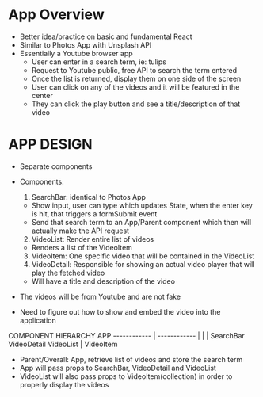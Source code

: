# App Overview
- Better idea/practice on basic and fundamental React
- Similar to Photos App with Unsplash API
- Essentially a Youtube browser app
  - User can enter in a search term, ie: tulips
  - Request to Youtube public, free API to search the term entered
  - Once the list is returned, display them on one side of the screen
  - User can click on any of the videos and it will be featured in the center
  - They can click the play button and see a title/description of that video


# APP DESIGN
- Separate components
- Components:
  1. SearchBar: identical to Photos App
    - Show input, user can type which updates State, when the enter key is hit, that triggers a formSubmit
    event
    - Send that search term to an App/Parent component which then will actually make the API request
  2. VideoList: Render entire list of videos
    - Renders a list of the VideoItem
  3. VideoItem: One specific video that will be contained in the VideoList
  4. VideoDetail: Responsible for showing an actual video player that will play the fetched video
    - Will have a title and description of the video

- The videos will be from Youtube and are not fake
- Need to figure out how to show and embed the video into the application


COMPONENT HIERARCHY
                        APP
            ------------ | ------------
            |            |            |
        SearchBar   VideoDetail   VideoList
                                      |
                                  VideoItem

- Parent/Overall: App, retrieve list of videos and store the search term
- App will pass props to SearchBar, VideoDetail and VideoList
- VideoList will also pass props to VideoItem(collection) in order to properly display the videos
